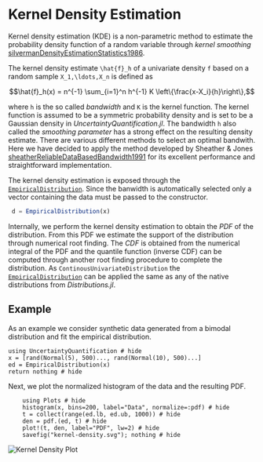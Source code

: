 # Kernel Density Estimation

Kernel density estimation (KDE) is a non-parametric method to estimate the probability density function  of a random variable through *kernel smoothing* [silvermanDensityEstimationStatistics1986](@cite).

The kernel density estimate ``\hat{f}_h`` of a univariate density `f` based on a random sample ``X_1,\ldots,X_n`` is defined as

```math
\hat{f}_h(x) = n^{-1} \sum_{i=1}^n h^{-1} K \left\{\frac{x-X_i}{h}\right\},
```

where ``h`` is the so called *bandwidth* and ``K`` is the kernel function. The kernel function is assumed to be a symmetric probability density and is set to be a Gaussian density in *UncertaintyQuantification.jl*. The bandwidth ``h`` also called the *smoothing parameter* has a strong effect on the resulting density estimate. There are various different methods to select an optimal bandwith. Here we have decided to apply the method developed by Sheather & Jones [sheatherReliableDataBasedBandwidth1991](@cite) for its excellent performance and straightforward implementation.

The kernel density estimation is exposed through the [`EmpiricalDistribution`](@ref). Since the banwidth is automatically selected only a vector containing the data must be passed to the constructor.

```julia
 d = EmpiricalDistribution(x)
```

Internally, we perform the kernel density estimation to obtain the *PDF* of the distribution. From this PDF we estimate the support of the distribution through numerical root finding. The *CDF* is obtained from the numerical integral of the PDF and the quantile function (inverse CDF) can be computed through another root finding procedure to complete the distribution. As `ContinousUnivariateDistribution` the [`EmpiricalDistribution`](@ref) can be applied the same as any of the native distributions from *Distributions.jl*.

## Example

As an example we consider synthetic data generated from a bimodal distribution and fit the empirical distribution.

```@example kde
using UncertaintyQuantification # hide
x = [rand(Normal(5), 500)..., rand(Normal(10), 500)...]
ed = EmpiricalDistribution(x)
return nothing # hide
```

Next, we plot the normalized histogram of the data and the resulting PDF.

```@example kde
    using Plots # hide
    histogram(x, bins=200, label="Data", normalize=:pdf) # hide
    t = collect(range(ed.lb, ed.ub, 1000)) # hide
    den = pdf.(ed, t) # hide
    plot!(t, den, label="PDF", lw=2) # hide
    savefig("kernel-density.svg"); nothing # hide
```

![Kernel Density Plot](kernel-density.svg)
